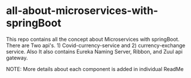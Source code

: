 # all-about-microservices-with-springBoot
This repo contains all the concept about Microservices with springBoot. There are Two api's. 1) Covid-currency-service and 2) currency-exchange service. Also It also contains Eureka Naming Server, Ribbon, and Zuul api gateway.

NOTE: More details about each component is added in individual ReadMe
